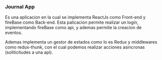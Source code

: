 ### Journal App

Es una aplicacion en la cual se implementa ReactJs como Front-end y fireBase como Back-end. Esta palicacion permite realizar un login, implementando fireBase como api, y ademas permite la creacion de eventos.

Ademas implementa un gestor de estados como lo es Redux y middlewares como redux-thunk, con el cual podemos realizar acciones asincronas (soliticitudes a una api).
